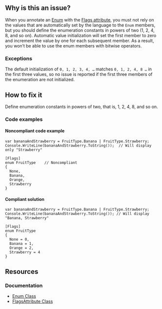 ## Why is this an issue?

When you annotate an [Enum](https://learn.microsoft.com/en-us/dotnet/api/system.enum) with the [Flags attribute](https://learn.microsoft.com/en-us/dotnet/api/system.flagsattribute), you must not rely on the values that are automatically
set by the language to the `Enum` members, but you should define the enumeration constants in powers of two (1, 2, 4, 8, and so on).
Automatic value initialization will set the first member to zero and increment the value by one for each subsequent member. As a result, you won’t be
able to use the enum members with bitwise operators.

### Exceptions

The default initialization of `0, 1, 2, 3, 4, …​` matches `0, 1, 2, 4, 8 …​` in the first three values, so no issue is
reported if the first three members of the enumeration are not initialized.

## How to fix it

Define enumeration constants in powers of two, that is, 1, 2, 4, 8, and so on.

### Code examples

#### Noncompliant code example

    var bananaAndStrawberry = FruitType.Banana | FruitType.Strawberry;
    Console.WriteLine(bananaAndStrawberry.ToString());  // Will display only "Strawberry"
    
    [Flags]
    enum FruitType    // Noncompliant
    {
      None,
      Banana,
      Orange,
      Strawberry
    }

#### Compliant solution

    var bananaAndStrawberry = FruitType.Banana | FruitType.Strawberry;
    Console.WriteLine(bananaAndStrawberry.ToString()); // Will display "Banana, Strawberry"
    
    [Flags]
    enum FruitType
    {
      None = 0,
      Banana = 1,
      Orange = 2,
      Strawberry = 4
    }

## Resources

### Documentation

- [Enum Class](https://learn.microsoft.com/en-us/dotnet/api/system.enum)
- [FlagsAttribute Class](https://learn.microsoft.com/en-us/dotnet/api/system.flagsattribute)